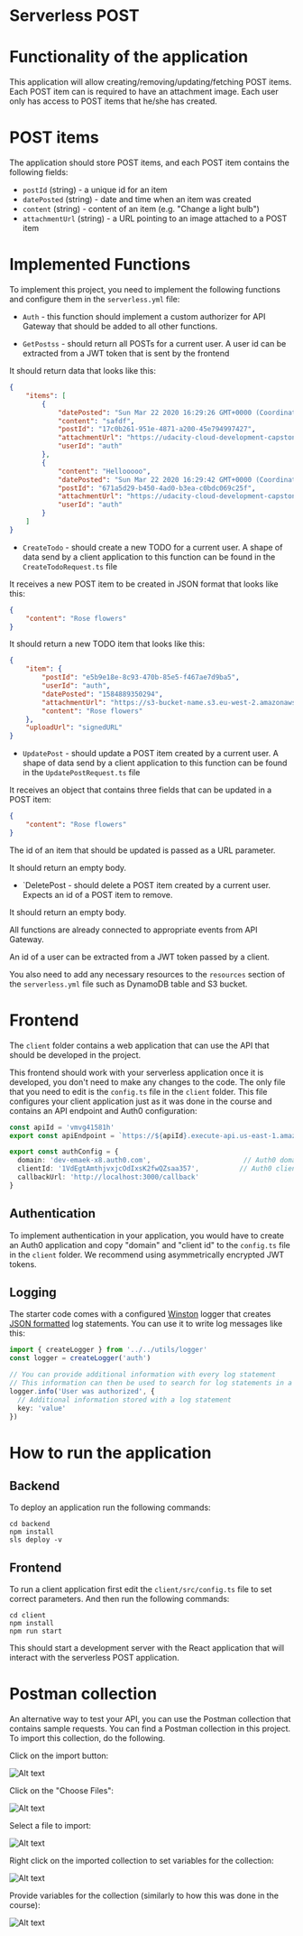 # Serverless POST

# Functionality of the application

This application will allow creating/removing/updating/fetching POST items. Each POST item can is required to have an attachment image. Each user only has access to POST items that he/she has created.

# POST items

The application should store POST items, and each POST item contains the following fields:

* `postId` (string) - a unique id for an item
* `datePosted` (string) - date and time when an item was created
* `content` (string) - content of an item (e.g. "Change a light bulb")
* `attachmentUrl` (string) - a URL pointing to an image attached to a POST item

# Implemented Functions

To implement this project, you need to implement the following functions and configure them in the `serverless.yml` file:

* `Auth` - this function should implement a custom authorizer for API Gateway that should be added to all other functions.

* `GetPostss` - should return all POSTs for a current user. A user id can be extracted from a JWT token that is sent by the frontend

It should return data that looks like this:

```json
{
    "items": [
        {
            "datePosted": "Sun Mar 22 2020 16:29:26 GMT+0000 (Coordinated Universal Time)",
            "content": "safdf",
            "postId": "17c0b261-951e-4871-a200-45e794997427",
            "attachmentUrl": "https://udacity-cloud-development-capstone-38dev.s3.amazonaws.com/17c0b261-951e-4871-a200-45e794997427",
            "userId": "auth"
        },
        {
            "content": "Hellooooo",
            "datePosted": "Sun Mar 22 2020 16:29:42 GMT+0000 (Coordinated Universal Time)",
            "postId": "671a5d29-b450-4ad0-b3ea-c0bdc069c25f",
            "attachmentUrl": "https://udacity-cloud-development-capstone-38dev.s3.amazonaws.com/671a5d29-b450-4ad0-b3ea-c0bdc069c25f",
            "userId": "auth"
        }
    ]
}
```

* `CreateTodo` - should create a new TODO for a current user. A shape of data send by a client application to this function can be found in the `CreateTodoRequest.ts` file

It receives a new POST item to be created in JSON format that looks like this:

```json
{
	"content": "Rose flowers"
}
```

It should return a new TODO item that looks like this:

```json
{
    "item": {
        "postId": "e5b9e18e-8c93-470b-85e5-f467ae7d9ba5",
        "userId": "auth",
        "datePosted": "1584889350294",
        "attachmentUrl": "https://s3-bucket-name.s3.eu-west-2.amazonaws.com/image.png",
        "content": "Rose flowers"
    },
    "uploadUrl": "signedURL"
}
```

* `UpdatePost` - should update a POST item created by a current user. A shape of data send by a client application to this function can be found in the `UpdatePostRequest.ts` file

It receives an object that contains three fields that can be updated in a POST item:

```json
{
	"content": "Rose flowers"
}
```

The id of an item that should be updated is passed as a URL parameter.

It should return an empty body.

* `DeletePost - should delete a POST item created by a current user. Expects an id of a POST item to remove.

It should return an empty body.

All functions are already connected to appropriate events from API Gateway.

An id of a user can be extracted from a JWT token passed by a client.

You also need to add any necessary resources to the `resources` section of the `serverless.yml` file such as DynamoDB table and S3 bucket.


# Frontend

The `client` folder contains a web application that can use the API that should be developed in the project.

This frontend should work with your serverless application once it is developed, you don't need to make any changes to the code. The only file that you need to edit is the `config.ts` file in the `client` folder. This file configures your client application just as it was done in the course and contains an API endpoint and Auth0 configuration:

```ts
const apiId = 'vmvg41581h'
export const apiEndpoint = `https://${apiId}.execute-api.us-east-1.amazonaws.com/dev`

export const authConfig = {
  domain: 'dev-emaek-x8.auth0.com',                       // Auth0 domain
  clientId: '1VdEgtAmthjvxjcOdIxsK2fwQZsaa357',          // Auth0 client id
  callbackUrl: 'http://localhost:3000/callback'
}
```

## Authentication

To implement authentication in your application, you would have to create an Auth0 application and copy "domain" and "client id" to the `config.ts` file in the `client` folder. We recommend using asymmetrically encrypted JWT tokens.


## Logging

The starter code comes with a configured [Winston](https://github.com/winstonjs/winston) logger that creates [JSON formatted](https://stackify.com/what-is-structured-logging-and-why-developers-need-it/) log statements. You can use it to write log messages like this:

```ts
import { createLogger } from '../../utils/logger'
const logger = createLogger('auth')

// You can provide additional information with every log statement
// This information can then be used to search for log statements in a log storage system
logger.info('User was authorized', {
  // Additional information stored with a log statement
  key: 'value'
})
```
# How to run the application

## Backend

To deploy an application run the following commands:

```
cd backend
npm install
sls deploy -v
```

## Frontend

To run a client application first edit the `client/src/config.ts` file to set correct parameters. And then run the following commands:

```
cd client
npm install
npm run start
```

This should start a development server with the React application that will interact with the serverless POST application.

# Postman collection

An alternative way to test your API, you can use the Postman collection that contains sample requests. You can find a Postman collection in this project. To import this collection, do the following.

Click on the import button:

![Alt text](images/import-collection-1.png?raw=true "Image 1")


Click on the "Choose Files":

![Alt text](images/import-collection-2.png?raw=true "Image 2")


Select a file to import:

![Alt text](images/import-collection-3.png?raw=true "Image 3")


Right click on the imported collection to set variables for the collection:

![Alt text](images/import-collection-4.png?raw=true "Image 4")

Provide variables for the collection (similarly to how this was done in the course):

![Alt text](images/import-collection-5.png?raw=true "Image 5")
